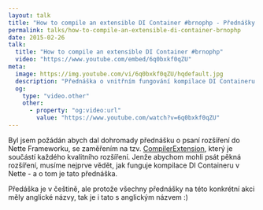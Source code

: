 ```yaml
---
layout: talk
title: "How to compile an extensible DI Container #brnophp - Přednášky - Filip Procházka"
permalink: talks/how-to-compile-an-extensible-di-container-brnophp
date: 2015-02-26
talk:
  title: "How to compile an extensible DI Container #brnophp"
  video: "https://www.youtube.com/embed/6q0bxkf0qZU"
meta:
  image: https://img.youtube.com/vi/6q0bxkf0qZU/hqdefault.jpg
  description: "Přednáška o vnitřním fungování kompilace DI Containeru v Nette"
  og:
    type: "video.other"
    other:
      - property: "og:video:url"
        value: "https://www.youtube.com/watch?v=6q0bxkf0qZU"
---
```


Byl jsem požádán abych dal dohromady přednášku o psaní rozšíření do Nette Frameworku, se zaměřením na tzv. [CompilerExtension][api-compiler-extension],
který je součástí každého kvalitního rozšíření. Jenže abychom mohli psát pěkná rozšíření, musíme nejprve vědět, jak funguje kompilace DI Containeru v Nette - a o tom je tato přednáška.

Předáška je v češtině, ale protože všechny přednášky na této konkrétní akci měly anglické názvy, tak je i tato s anglickým názvem :)

[api-compiler-extension]: https://api.kdyby.org/class-Nette.DI.CompilerExtension.html
